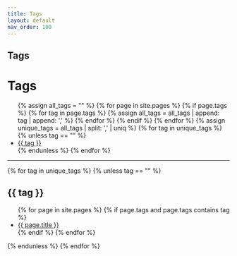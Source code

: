 ```yaml
---
title: Tags
layout: default
nav_order: 100
---
```


## Tags

<h1>Tags</h1>
<ul>
  {% assign all_tags = "" %}
  {% for page in site.pages %}
    {% if page.tags %}
      {% for tag in page.tags %}
        {% assign all_tags = all_tags | append: tag | append: ',' %}
      {% endfor %}
    {% endif %}
  {% endfor %}
  {% assign unique_tags = all_tags | split: ',' | uniq %}
  {% for tag in unique_tags %}
    {% unless tag == "" %}
      <li><a href="#{{ tag | slugify }}">{{ tag }}</a></li>
    {% endunless %}
  {% endfor %}
</ul>

<hr>

{% for tag in unique_tags %}
  {% unless tag == "" %}
    <h2 id="{{ tag | slugify }}">{{ tag }}</h2>
    <ul>
      {% for page in site.pages %}
        {% if page.tags and page.tags contains tag %}
          <li><a href="{{ page.url }}">{{ page.title }}</a></li>
        {% endif %}
      {% endfor %}
    </ul>
  {% endunless %}
{% endfor %}